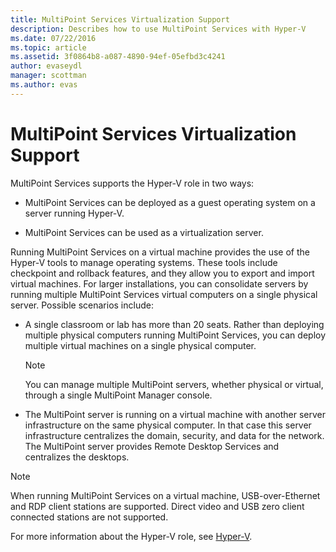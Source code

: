 ```yaml
---
title: MultiPoint Services Virtualization Support
description: Describes how to use MultiPoint Services with Hyper-V
ms.date: 07/22/2016
ms.topic: article
ms.assetid: 3f0864b8-a087-4890-94ef-05efbd3c4241
author: evaseydl
manager: scottman
ms.author: evas
---
```

# MultiPoint Services Virtualization Support
MultiPoint Services supports the Hyper-V role in two ways:

-   MultiPoint Services can be deployed as a guest operating system on a server running Hyper-V.

-   MultiPoint Services can be used as a virtualization server.

Running MultiPoint Services on a virtual machine provides the use of the Hyper-V tools to manage operating systems. These tools include checkpoint and rollback features, and they allow you to export and import virtual machines. For larger installations, you can consolidate servers by running multiple MultiPoint Services virtual computers on a single physical server. Possible scenarios include:

-   A single classroom or lab has more than 20 seats. Rather than deploying multiple physical computers running MultiPoint Services, you can deploy multiple virtual machines on a single physical computer.

    > [!NOTE]
    > You can manage multiple MultiPoint servers, whether physical or virtual, through a single MultiPoint Manager console.

-   The MultiPoint server is running on a virtual machine with another server infrastructure on the same physical computer. In that case this server infrastructure centralizes the domain, security, and data for the network. The MultiPoint server provides Remote Desktop Services and centralizes the desktops.

> [!NOTE]
> When running MultiPoint Services on a virtual machine, USB-over-Ethernet and RDP client stations are supported. Direct video and USB zero client connected stations are not supported.

For more information about the Hyper-V role, see [Hyper-V](../../virtualization/hyper-v/hyper-v-on-windows-server.md).